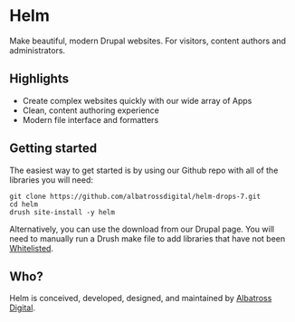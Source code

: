 
Helm
====

Make beautiful, modern Drupal websites. For visitors, content authors and administrators.


Highlights
----------

* Create complex websites quickly with our wide array of Apps
* Clean, content authoring experience
* Modern file interface and formatters


Getting started
---------------

The easiest way to get started is by using our Github repo with all of the libraries you will need:
```
git clone https://github.com/albatrossdigital/helm-drops-7.git
cd helm
drush site-install -y helm
```

Alternatively, you can use the download from our Drupal page. You will need to manually run a Drush make file to add 
libraries that have not been [Whitelisted](http://drupal.org/packaging-whitelist).


Who?
----

Helm is conceived, developed, designed, and maintained by [Albatross Digital](http://albatrossdigital.com).
